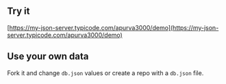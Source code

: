 ## Try it

[https://my-json-server.typicode.com/apurva3000/demo](https://my-json-server.typicode.com/apurva3000/demo)

## Use your own data

Fork it and change `db.json` values or create a repo with a `db.json` file.
